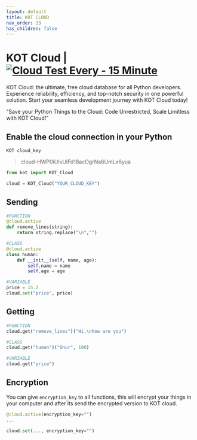 ```yaml
---
layout: default
title: KOT CLOUD
nav_order: 23
has_children: false
---
```


# KOT Cloud | [![Cloud Test Every - 15 Minute](https://github.com/KOT-database/KOT/actions/workflows/cloud_test.yml/badge.svg)](https://github.com/KOT-database/KOT/actions/workflows/cloud_test.yml)
KOT Cloud: the ultimate, free cloud database for all Python developers. Experience reliability, efficiency, and top-notch security in one powerful solution. Start your seamless development journey with KOT Cloud today!

“Save your Python Things to the Cloud: Code Unrestricted, Scale Limitless with KOT Cloud!”



## Enable the cloud connection in your Python
```console
KOT cloud_key
```

> cloud-HWP0iUIvUlFd18acOgrNa6UmLx6yua

```python
from kot import KOT_Cloud

cloud = KOT_Cloud("YOUR_CLOUD_KEY")
```

## Sending


```python
#FUNCTION
@cloud.active
def remove_lines(string):
    return string.replace("\n","")

#CLASS
@cloud.active
class human:
    def __init__(self, name, age):
        self.name = name
        self.age = age

#VARIABLE
price = 15.2
cloud.set("price", price)
```


## Getting

```python
#FUNCTION
cloud.get("remove_lines")("Hi,\nhow are you")

#CLASS
cloud.get("human")("Onur", 100)

#VARIABLE
cloud.get("price")
```



## Encryption
You can give `encryption_key` to all functions, this will encrypt your things in your computer and after its send the encrypted version to KOT cloud.

```python
@cloud.active(encryption_key="")
...

cloud.set(..., encryption_key="")

```
